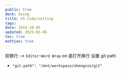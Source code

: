 ```yaml
---
public: true
deck: being
title: VS Code/setting
tags:
date: 2024-10-05
updated: 2025-03-06
toc: true
mathjax: true
---
```




软换行 :-> `Editor:Word Wrap` on 是打开换行
设置 git path

  + `"git.path": "/mnt/workspace/shengxin/git"`






